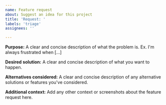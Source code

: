 ```yaml
---
name: Feature request
about: Suggest an idea for this project
title: 'Request: '
labels: 'triage'
assignees: ''

---
```


**Purpose:**
A clear and concise description of what the problem is. Ex. I'm always frustrated when [...]

**Desired solution:**
A clear and concise description of what you want to happen.

**Alternatives considered:**
A clear and concise description of any alternative solutions or features you've considered.

**Additional context:**
Add any other context or screenshots about the feature request here.
